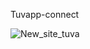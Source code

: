 Tuvapp-connect

![New_site_tuva](https://user-images.githubusercontent.com/17704815/100452725-fefcde80-30b9-11eb-9d91-99198c02c211.png)
